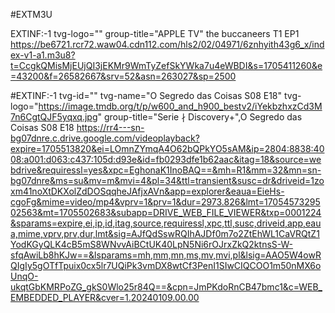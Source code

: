 #EXTM3U

EXTINF:-1 tvg-logo="" group-title="APPLE TV" the buccaneers T1 EP1
https://be6721.rcr72.waw04.cdn112.com/hls2/02/04971/6znhyith43g6_x/index-v1-a1.m3u8?t=CcgkQMisMjEUjQI3jEKMr9WmTyZefSkYWka7u4eWBDI&s=1705411260&e=43200&f=26582667&srv=52&asn=263027&sp=2500

#EXTINF:-1 tvg-id="" tvg-name="O Segredo das Coisas S08 E18" tvg-logo="https://image.tmdb.org/t/p/w600_and_h900_bestv2/iYekbzhxzCd3M7n6CgtQJF5yqxq.jpg" group-title="Serie ∤ Discovery+",O Segredo das Coisas S08 E18
https://rr4---sn-bg07dnre.c.drive.google.com/videoplayback?expire=1705513820&ei=LOmnZYmqA4O62bQPkYO5sAM&ip=2804:8838:4008:a001:d063:c437:105d:d93e&id=fb0293dfe1b62aac&itag=18&source=webdrive&requiressl=yes&xpc=EghonaK1InoBAQ==&mh=R1&mm=32&mn=sn-bg07dnre&ms=su&mv=m&mvi=4&pl=34&ttl=transient&susc=dr&driveid=1zoxm41noXtDKXolZdDOSqqheJAfjxAVn&app=explorer&eaua=EieHs-cgoFg&mime=video/mp4&vprv=1&prv=1&dur=2973.826&lmt=1705457329502563&mt=1705502683&subapp=DRIVE_WEB_FILE_VIEWER&txp=0001224&sparams=expire,ei,ip,id,itag,source,requiressl,xpc,ttl,susc,driveid,app,eaua,mime,vprv,prv,dur,lmt&sig=AJfQdSswRQIhAJDf0m7o2ZtEhWL1CaVRQtZ1YodKGyQLK4cB5mS8WNvvAiBCtUK40LpN5Ni6rOJrxZkQ2ktnsS-W-sfqAwiLb8hKJw==&lsparams=mh,mm,mn,ms,mv,mvi,pl&lsig=AAO5W4owRQIgIy5gOTfTpuix0cx5lr7UQiPk3vmDX8wtCf3PenI1SIwCIQCOO1m50nMX6oUnqO-ukqtGbKMRPoZG_gkS0Wlo25r84Q==&cpn=JmPKdoRnCB47bmc1&c=WEB_EMBEDDED_PLAYER&cver=1.20240109.00.00

